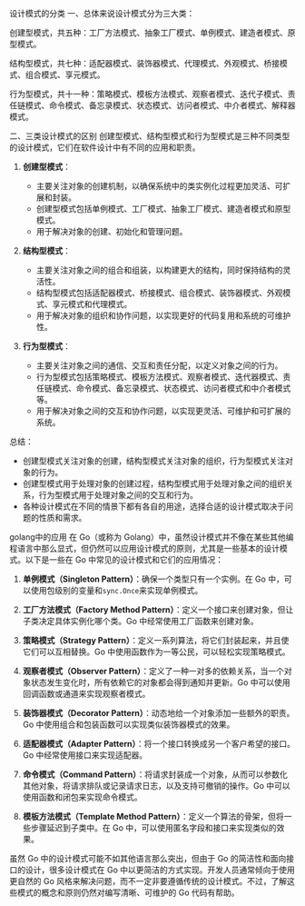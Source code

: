 设计模式的分类
一、总体来说设计模式分为三大类：

创建型模式，共五种：工厂方法模式、抽象工厂模式、单例模式、建造者模式、原型模式。

结构型模式，共七种：适配器模式、装饰器模式、代理模式、外观模式、桥接模式、组合模式、享元模式。

行为型模式，共十一种：策略模式、模板方法模式、观察者模式、迭代子模式、责任链模式、命令模式、备忘录模式、状态模式、访问者模式、中介者模式、解释器模式。

二、三类设计模式的区别
创建型模式、结构型模式和行为型模式是三种不同类型的设计模式，它们在软件设计中有不同的应用和职责。

1. **创建型模式**：
   - 主要关注对象的创建机制，以确保系统中的类实例化过程更加灵活、可扩展和封装。
   - 创建型模式包括单例模式、工厂模式、抽象工厂模式、建造者模式和原型模式。
   - 用于解决对象的创建、初始化和管理问题。

2. **结构型模式**：
   - 主要关注对象之间的组合和组装，以构建更大的结构，同时保持结构的灵活性。
   - 结构型模式包括适配器模式、桥接模式、组合模式、装饰器模式、外观模式、享元模式和代理模式。
   - 用于解决对象的组织和协作问题，以实现更好的代码复用和系统的可维护性。

3. **行为型模式**：
   - 主要关注对象之间的通信、交互和责任分配，以定义对象之间的行为。
   - 行为型模式包括策略模式、模板方法模式、观察者模式、迭代器模式、责任链模式、命令模式、备忘录模式、状态模式、访问者模式和中介者模式等。
   - 用于解决对象之间的交互和协作问题，以实现更灵活、可维护和可扩展的系统。

总结：
- 创建型模式关注对象的创建，结构型模式关注对象的组织，行为型模式关注对象的行为。
- 创建型模式用于处理对象的创建过程，结构型模式用于处理对象之间的组织关系，行为型模式用于处理对象之间的交互和行为。
- 各种设计模式在不同的情景下都有各自的用途，选择合适的设计模式取决于问题的性质和需求。



golang中的应用
在 Go（或称为 Golang）中，虽然设计模式并不像在某些其他编程语言中那么显式，但仍然可以应用设计模式的原则，尤其是一些基本的设计模式。以下是一些在 Go 中常见的设计模式和它们的应用情况：

1. **单例模式（Singleton Pattern）**：确保一个类型只有一个实例。在 Go 中，可以使用包级别的变量和`sync.Once`来实现单例模式。

2. **工厂方法模式（Factory Method Pattern）**：定义一个接口来创建对象，但让子类决定具体实例化哪个类。Go 中经常使用工厂函数来创建对象。

3. **策略模式（Strategy Pattern）**：定义一系列算法，将它们封装起来，并且使它们可以互相替换。Go 中使用函数作为一等公民，可以轻松实现策略模式。

4. **观察者模式（Observer Pattern）**：定义了一种一对多的依赖关系，当一个对象状态发生变化时，所有依赖它的对象都会得到通知并更新。Go 中可以使用回调函数或通道来实现观察者模式。

5. **装饰器模式（Decorator Pattern）**：动态地给一个对象添加一些额外的职责。Go 中使用组合和包装函数可以实现类似装饰器模式的效果。

6. **适配器模式（Adapter Pattern）**：将一个接口转换成另一个客户希望的接口。Go 中经常使用接口来实现适配器。

7. **命令模式（Command Pattern）**：将请求封装成一个对象，从而可以参数化其他对象，将请求排队或记录请求日志，以及支持可撤销的操作。Go 中可以使用函数和闭包来实现命令模式。

8. **模板方法模式（Template Method Pattern）**：定义一个算法的骨架，但将一些步骤延迟到子类中。在 Go 中，可以使用匿名字段和接口来实现类似的效果。

虽然 Go 中的设计模式可能不如其他语言那么突出，但由于 Go 的简洁性和面向接口的设计，很多设计模式在 Go 中以更简洁的方式实现。开发人员通常倾向于使用更自然的 Go 风格来解决问题，而不一定非要遵循传统的设计模式。不过，了解这些模式的概念和原则仍然对编写清晰、可维护的 Go 代码有帮助。